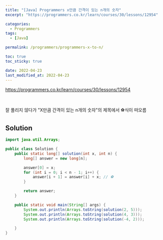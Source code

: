 ```yaml
---
title: "[Java] Programmers x만큼 간격이 있는 n개의 숫자"
excerpt: "https://programmers.co.kr/learn/courses/30/lessons/12954"

categories:
  - Programmers
tags:
  - [Java]

permalink: /programmers/programmers-x-to-n/

toc: true
toc_sticky: true

date: 2022-04-23
last_modified_at: 2022-04-23
---
```


<https://programmers.co.kr/learn/courses/30/lessons/12954>

<br>

잘 풀리지 않다가 "X만큼 간격이 있는 n개의 숫자"의 제목에서 ⚽식이 떠오름


## Solution

```java
import java.util.Arrays;

public class Solution {
    public static long[] solution(int x, int n) {
        long[] answer = new long[n];

        answer[0] = x;
        for (int i = 0; i < n - 1; i++) {
            answer[i + 1] = answer[i] + x; // ⚽
        }

        return answer;
    }

    public static void main(String[] args) {
        System.out.println(Arrays.toString(solution(2, 5)));
        System.out.println(Arrays.toString(solution(4, 3)));
        System.out.println(Arrays.toString(solution(-4, 2)));

    }
}

```
